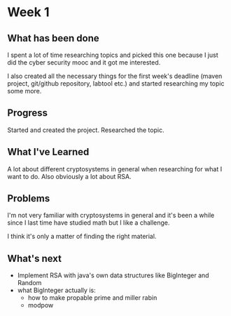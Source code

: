 # Week 1

## What has been done

I spent a lot of time researching topics and picked this one because
I just did the cyber security mooc and it got me interested.

I also created all the necessary things for the first week's deadline 
(maven project, git/github repository, labtool etc.) and  started researching
my topic some more.  

## Progress

Started and created the project. Researched the topic. 

## What I've Learned

A lot about different cryptosystems in general when researching for what I want to do. Also obviously a lot about RSA.

## Problems

I'm not very familiar with cryptosystems in general and it's been a while
since I last time have studied math but I like a challenge. 

I think it's only a matter of finding the right material.

## What's next

* Implement RSA with java's own data structures like BigInteger and Random
* what BigInteger actually is:
  * how to make propable prime and miller rabin
  * modpow
  
